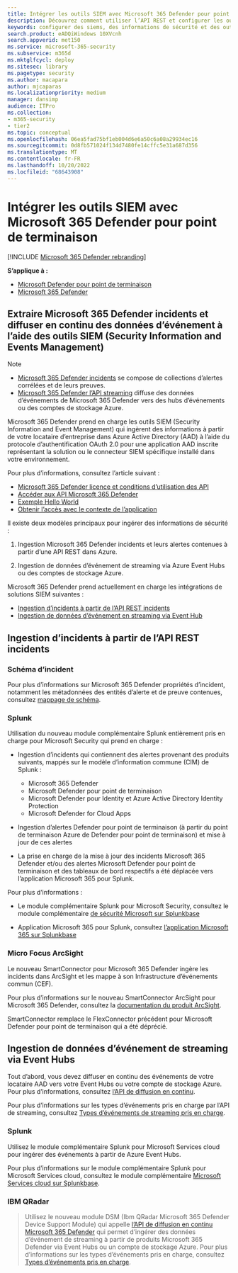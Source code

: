```yaml
---
title: Intégrer les outils SIEM avec Microsoft 365 Defender pour point de terminaison
description: Découvrez comment utiliser l’API REST et configurer les outils de gestion des informations de sécurité et des événements pris en charge pour recevoir et extraire des détections.
keywords: configurer des siems, des informations de sécurité et des outils de gestion des événements, splunk, arcsight, indicateurs personnalisés, api rest, définitions d’alertes, indicateurs de compromission
search.product: eADQiWindows 10XVcnh
search.appverid: met150
ms.service: microsoft-365-security
ms.subservice: m365d
ms.mktglfcycl: deploy
ms.sitesec: library
ms.pagetype: security
ms.author: macapara
author: mjcaparas
ms.localizationpriority: medium
manager: dansimp
audience: ITPro
ms.collection:
- m365-security
- tier2
ms.topic: conceptual
ms.openlocfilehash: 06ea5fad75bf1eb004d6e6a50c6a08a29934ec16
ms.sourcegitcommit: 0d8fb571024f134d7480fe14cffc5e31a687d356
ms.translationtype: MT
ms.contentlocale: fr-FR
ms.lasthandoff: 10/20/2022
ms.locfileid: "68643908"
---
```

# <a name="integrate-your-siem-tools-with-microsoft-365-defender"></a>Intégrer les outils SIEM avec Microsoft 365 Defender pour point de terminaison

[!INCLUDE [Microsoft 365 Defender rebranding](../../includes/microsoft-defender.md)]

**S’applique à :**
- [Microsoft Defender pour point de terminaison](https://go.microsoft.com/fwlink/p/?linkid=2154037)
- [Microsoft 365 Defender](https://go.microsoft.com/fwlink/?linkid=2118804)

## <a name="pull-microsoft-365-defender-incidents-and-streaming-event-data-using-security-information-and-events-management-siem-tools"></a>Extraire Microsoft 365 Defender incidents et diffuser en continu des données d’événement à l’aide des outils SIEM (Security Information and Events Management)

> [!NOTE]
>
> - [Microsoft 365 Defender incidents](incident-queue.md) se compose de collections d’alertes corrélées et de leurs preuves.
> - [Microsoft 365 Defender l’API streaming](streaming-api.md) diffuse des données d’événements de Microsoft 365 Defender vers des hubs d’événements ou des comptes de stockage Azure.

Microsoft 365 Defender prend en charge les outils SIEM (Security Information and Event Management) qui ingèrent des informations à partir de votre locataire d’entreprise dans Azure Active Directory (AAD) à l’aide du protocole d’authentification OAuth 2.0 pour une application AAD inscrite représentant la solution ou le connecteur SIEM spécifique installé dans votre environnement. 

Pour plus d’informations, consultez l’article suivant :

- [Microsoft 365 Defender licence et conditions d’utilisation des API](api-terms.md)
- [Accéder aux API Microsoft 365 Defender](api-access.md)
- [Exemple Hello World](api-hello-world.md)
- [Obtenir l’accès avec le contexte de l’application](api-create-app-web.md)

Il existe deux modèles principaux pour ingérer des informations de sécurité : 

1.  Ingestion Microsoft 365 Defender incidents et leurs alertes contenues à partir d’une API REST dans Azure. 

2.  Ingestion de données d’événement de streaming via Azure Event Hubs ou des comptes de stockage Azure. 

Microsoft 365 Defender prend actuellement en charge les intégrations de solutions SIEM suivantes : 

- [Ingestion d’incidents à partir de l’API REST incidents](#ingesting-incidents-from-the-incidents-rest-api)
- [Ingestion de données d’événement en streaming via Event Hub](#ingesting-streaming-event-data-via-event-hubs)

## <a name="ingesting-incidents-from-the-incidents-rest-api"></a>Ingestion d’incidents à partir de l’API REST incidents

### <a name="incident-schema"></a>Schéma d’incident
Pour plus d’informations sur Microsoft 365 Defender propriétés d’incident, notamment les métadonnées des entités d’alerte et de preuve contenues, consultez [mappage de schéma](../defender/api-list-incidents.md#schema-mapping).

### <a name="splunk"></a>Splunk

Utilisation du nouveau module complémentaire Splunk entièrement pris en charge pour Microsoft Security qui prend en charge :

- Ingestion d’incidents qui contiennent des alertes provenant des produits suivants, mappés sur le modèle d’information commune (CIM) de Splunk :

  - Microsoft 365 Defender
  - Microsoft Defender pour point de terminaison
  - Microsoft Defender pour Identity et Azure Active Directory Identity Protection
  - Microsoft Defender for Cloud Apps

- Ingestion d’alertes Defender pour point de terminaison (à partir du point de terminaison Azure de Defender pour point de terminaison) et mise à jour de ces alertes

- La prise en charge de la mise à jour des incidents Microsoft 365 Defender et/ou des alertes Microsoft Defender pour point de terminaison et des tableaux de bord respectifs a été déplacée vers l’application Microsoft 365 pour Splunk. 

Pour plus d’informations :

- Le module complémentaire Splunk pour Microsoft Security, consultez le module complémentaire [de sécurité Microsoft sur Splunkbase](https://splunkbase.splunk.com/app/6207/#/overview)

- Application Microsoft 365 pour Splunk, consultez [l’application Microsoft 365 sur Splunkbase](https://splunkbase.splunk.com/app/3786/)

### <a name="micro-focus-arcsight"></a>Micro Focus ArcSight

Le nouveau SmartConnector pour Microsoft 365 Defender ingère les incidents dans ArcSight et les mappe à son Infrastructure d’événements commun (CEF).

Pour plus d’informations sur le nouveau SmartConnector ArcSight pour Microsoft 365 Defender, consultez la [documentation du produit ArcSight](https://community.microfocus.com/cyberres/productdocs/w/connector-documentation/39246/smartconnector-for-microsoft-365-defender).

SmartConnector remplace le FlexConnector précédent pour Microsoft Defender pour point de terminaison qui a été déprécié.
  

## <a name="ingesting-streaming-event-data-via-event-hubs"></a>Ingestion de données d’événement de streaming via Event Hubs

Tout d’abord, vous devez diffuser en continu des événements de votre locataire AAD vers votre Event Hubs ou votre compte de stockage Azure. Pour plus d’informations, consultez [l’API de diffusion en continu](../defender/streaming-api.md).

Pour plus d’informations sur les types d’événements pris en charge par l’API de streaming, consultez [Types d’événements de streaming pris en charge](../defender/supported-event-types.md).

### <a name="splunk"></a>Splunk

Utilisez le module complémentaire Splunk pour Microsoft Services cloud pour ingérer des événements à partir de Azure Event Hubs.  

Pour plus d’informations sur le module complémentaire Splunk pour Microsoft Services cloud, consultez le module complémentaire [Microsoft Services cloud sur Splunkbase](https://splunkbase.splunk.com/app/3110/).
  

### <a name="ibm-qradar"></a>IBM QRadar
>Utilisez le nouveau module DSM (Ibm QRadar Microsoft 365 Defender Device Support Module) qui appelle [l’API de diffusion en continu Microsoft 365 Defender](streaming-api.md) qui permet d’ingérer des données d’événement de streaming à partir de produits Microsoft 365 Defender via Event Hubs ou un compte de stockage Azure. Pour plus d’informations sur les types d’événements pris en charge, consultez [Types d’événements pris en charge](supported-event-types.md).
